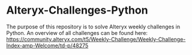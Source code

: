 # Alteryx-Challenges-Python
The purpose of this repository is to solve Alteryx weekly challenges in Python. An overview of all challenges can be found here: https://community.alteryx.com/t5/Weekly-Challenge/Weekly-Challenge-Index-amp-Welcome/td-p/48275

